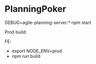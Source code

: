 # PlanningPoker

DEBUG=agile-planning-server:\* npm start

Prod build:

FE:

- export NODE_ENV=prod
- npm run build
